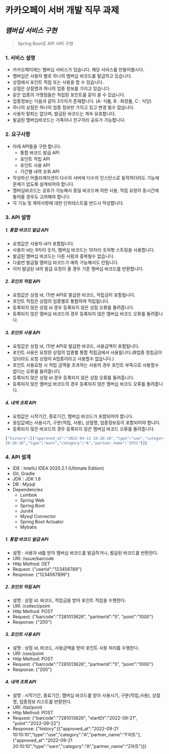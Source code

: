 # 카카오페이 서버 개발 직무 과제
## _멤버십 서비스 구현_

> Spring Boot로 API 서버 구현

### 1. 서비스 설명
- 카카오페이에는 멤버십 서비스가 있습니다. 해당 서비스를 만들어봅시다.
- 멤버십은 사용자 별로 하나의 멤버십 바코드를 발급하고 있습니다.
- 상점에서 포인트 적립 또는 사용을 할 수 있습니다.
- 상점은 상점명과 하나의 업종 정보를 가지고 있습니다.
- 같은 업종의 가맹점들은 적립된 포인트를 같이 쓸 수 있습니다.
- 업종정보는 다음과 같이 3가지가 존재합니다. (A: 식품, B : 화장품, C : 식당)
- 하나의 상점은 하나의 업종 정보만 가지고 있고 변경 될수 없습니다.
- 사용자 탈퇴는 없으며, 발급된 바코드는 계속 유효합니다.
- 발급된 멤버십바코드는 가족이나 친구끼리 공유가 가능합니다.

### 2. 요구사항
- 아래 API들을 구현 합니다.
  - 통합 바코드 발급 API
  - 포인트 적립 API
  - 포인트 사용 API
  - 기간별 내역 조회 API
- 작성하신 어플리케이션이 다수의 서버에 다수의 인스턴스로 동작하더라도 기능에 문제가 없도록 설계되어야 합니다.
- 멤버십바코드는 공유가 가능해서 동일 바코드에 의한 사용, 적립 요청이 동시간에 들어올 경우도 고려해야 합니다.
- 각 기능 및 제약사항에 대한 단위테스트를 반드시 작성합니다.

### 3. API 설명
##### 1. 통합 바코드 발급 API
- 요청값은 사용자 id가 포함됩니다.
- 사용자 id는 9자리 숫자, 멤버십 바코드는 10자리 숫자형 스트링을 사용합니다.
- 발급된 멤버십 바코드는 다른 사람과 중복될수 없습니다.
- 다음번 발급될 멤버십 바코드가 예측 가능해서도 안됩니다.
- 이미 발급된 id의 발급 요청이 올 경우 기존 멤버십 바코드를 반환합니다.

##### 2. 포인트 적립 API
- 요청값은 상점 id, (1)번 API로 발급한 바코드, 적립금이 포함됩니다.
- 포인트 적립은 상점의 업종별로 통합하여 적립됩니다.
- 등록되지 않은 상점 id 경우 등록되지 않은 상점 오류를 돌려줍니다.
- 등록되지 않은 멤버십 바코드의 경우 등록되지 않은 멤버십 바코드 오류를 돌려줍니다.

##### 3. 포인트 사용 API
- 요청값은 상점 id, (1)번 API로 발급한 바코드, 사용금액이 포함됩니다.
- 포인트 사용은 요청한 상점의 업종별 통합 적립금에서 사용됩니다.(B업종 정립금이 있더라도 요청 상점이 A업종이라고 사용할수 없습니다.)
- 포인트 사용요청 시 적립 금액을 초과하는 사용의 경우 포인트 부족으로 사용할수 없다는 오류를 돌려줍니다.
- 등록되지 않은 상점 id 경우 등록되지 않은 상점 오류를 돌려줍니다.
- 등록되지 않은 멤버십 바코드의 경우 등록되지 않은 멤버십 바코드 오류를 돌려줍니다.

##### 4. 내역 조회 API
- 요청값은 시작기간, 종료기간, 멤버십 바코드가 포함되어야 합니다.
- 응답값에는 사용시기, 구분(적립, 사용), 상점명, 업종정보등이 포함되어야 합니다.
- 등록되지 않은 바코드의 경우 등록되지 않은 멤버십 바코드 오류를 돌려줍니다.
```sh
{"history":[{"approved_at":"2022-04-12 10:10:10","type":"use","category":"A","partner_name":"F마트"},{"approved_at":"2022-04-12
20:10:10","type":"earn","category":"A","partner_name":"Z마트"}]}
```

### 4. API 설계
- IDE : IntelliJ IDEA 2020.2.1 (Ultimate Edition)
- Git, Gradle
- JDK : JDK 1.8
- DB : Mysql
- Dependencies
  - Lombok
  - Spring Web
  - Spring Boot
  - Junit4
  - Mysql Connector
  - Spring Boot Actuator
  - Mybatis

##### 1. 통합 바코드 발급 API
- 설명 : 사용자 id를 받아 멤버십 바코드를 발급하거나, 발급된 바코드를 반환한다.
- URI: /issue/barcode
- Http Method: GET
- Request: {"userId":"123456789"}
- Response: {"1234567899"}

##### 2. 포인트 적립 API
- 설명 : 상점 id, 바코드, 적립금을 받아 포인트 적립을 수행한다.
- URI: /collect/point
- Http Method: POST
- Request: {"barcode":"7281013626", "partnerId":"5", "point":"1000"}
- Response: {"200"}

##### 3. 포인트 사용 API
- 설명 : 상점 id, 바코드, 사용금액을 받아 포인트 사용 처리를 수행한다.
- URI: /use/point
- Http Method: POST
- Request: {"barcode":"7281013626", "partnerId":"5", "point":"1000"}
- Response: {"200"}

##### 4. 내역 조회 API
- 설명 : 시작기간, 종료기간, 멤버십 바코드를 받아 사용시기, 구분(적립,사용), 상점명, 업종정보 리스트를 반환한다.
- URI: /list/point
- Http Method: POST
- Request: {"barcode":"7281013626", "startDt":"2022-09-21", "point":"2022-09-22"}
- Response: {"history":[{"approved_at":"2022-09-21 10:10:10","type":"use","category":"A","partner_name":"F마트"},{"approved_at":"2022-09-21 20:10:10","type":"earn","category":"A","partner_name":"Z마트"}]}

